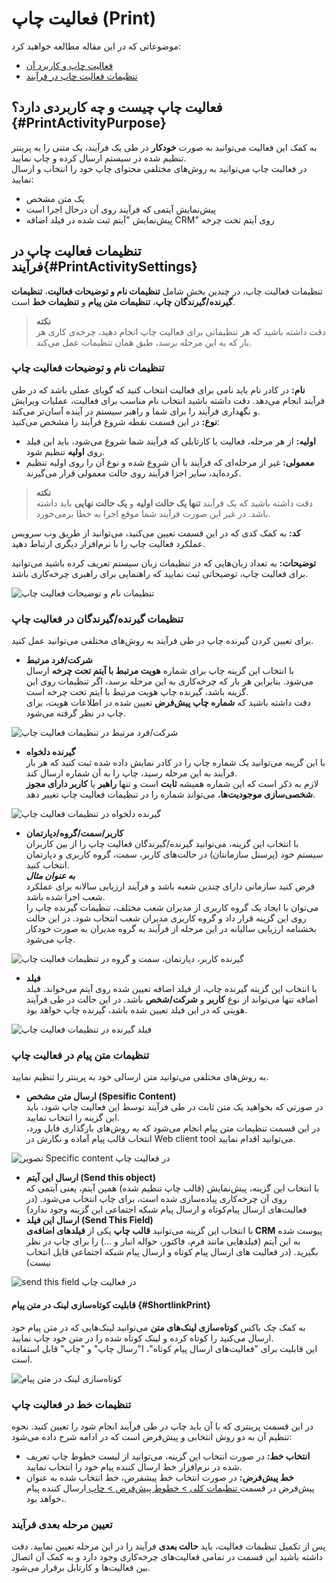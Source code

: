 # فعالیت چاپ (Print)
موضوعاتی که در این مقاله مطالعه خواهید کرد:
- [فعالیت چاپ و کاربرد آن](#PrintActivityPurpose)
- [تنظیمات فعالیت چاپ در فرآیند](#PrintActivitySettings)

## فعالیت چاپ چیست و چه کاربردی دارد؟{#PrintActivityPurpose}
به کمک این فعالیت می‌توانید به صورت **خودکار** در طی یک فرآیند، یک متنی را به پرینتر تنظیم شده در سیستم ارسال کرده و چاپ نمایید.<br>
در فعالیت چاپ می‌توانید به روش‌های مختلفی محتوای چاپ خود را انتخاب و ارسال نمایید:
- یک متن مشخص
- پیش‌نمایش آیتمی که فرآیند روی آن درحال اجرا است
- پیش‌نمایش "آیتم ثبت شده در فیلد اضافه CRM" روی آیتم تحت چرخه

## تنظیمات فعالیت چاپ در فرآیند{#PrintActivitySettings}
تنظیمات فعالیت چاپ، در چندین بخش شامل **تنظیمات نام و توضیحات فعالیت**، **تنظیمات گیرنده/گیرندگان چاپ**،  **تنظیمات متن پیام** و **تنظیمات خط** است.<br>

> **نکته**<br>
> دقت داشته باشید که هر تنظیماتی برای فعالیت چاپ انجام دهید، چرخه‌ی کاری هر بار که به این مرحله برسد، طبق همان تنظیمات عمل می‌کند.

### تنظیمات نام و توضیحات فعالیت چاپ
**نام:** در کادر نام باید نامی برای فعالیت انتخاب کنید که گویای عملی باشد که در طی فرآیند انجام می‌دهد. دقت داشته باشید انتخاب نام مناسب برای فعالیت، عملیات ویرایش و نگهداری فرآیند را برای شما و راهبر سیستم در آینده آسان‌تر می‌کند.<br>
**نوع:** در این قسمت نقطه شروع فرآیند را مشخص می‌کنید:
- **اولیه:** از هر مرحله، فعالیت یا کارتابلی که فرآیند شما شروع می‌شود، باید این فیلد روی **اولیه** تنظیم شود. 
- **معمولی:** غیر از مرحله‌ای که فرآیند با آن شروع شده و نوع آن را روی اولیه تنظیم کرده‌اید، سایر اجزا فرآیند روی حالت معمولی قرار می‌گیرند.

> **نکته**<br>
> دقت داشته باشید که یک فرآیند **تنها یک حالت اولیه** و **یک حالت نهایی** باید داشته باشد. در غیر این صورت فرآیند شما موقع اجرا به خطا برمی‌خورد.

**کد:** به کمک کدی که در این قسمت تعیین می‌کنید، می‌توانید از طریق وب سرویس عملکرد فعالیت چاپ را با نرم‌افزار دیگری ارتباط دهید.

**توضیحات:** به تعداد زبان‌هایی که در تنظیمات زبان سیستم تعریف کرده باشید می‌توانید برای فعالیت چاپ، توضیحاتی ثبت نمایید که راهنمایی برای راهبری چرخه‌کاری باشد.

![تنظیمات نام و توضیحات فعالیت چاپ](./Images/Send-fax-activity-set-name_2.7.5.jpg)

### تنظیمات گیرنده/گیرندگان در فعالیت چاپ
برای تعیین کردن گیرنده چاپ در طی فرآیند به روش‌های مختلفی می‌توانید عمل کنید. 
- **شرکت/فرد مرتبط**<br>
   با انتخاب این گزینه چاپ برای شماره **هویت مرتبط با آیتم تحت چرخه** ارسال می‌شود. بنابراین هر بار که چرخه‌کاری به این مرحله برسد، اگر تنظیمات روی این گزینه باشد، گیرنده چاپ هویت مرتبط با آیتم تحت چرخه است.<br>
    دقت داشته باشید که **شماره چاپ پیش‌فرض** تعیین شده در اطلاعات هویت، برای چاپ در نظر گرفته می‌شود.

![شرکت/فرد مرتبط در تنظیمات فعالیت چاپ](./Images/Related-contact_2.7.5.jpg)

- **گیرنده دلخواه**<br>
   با این گزینه می‌توانید یک شماره چاپ را در کادر نمایش داده شده ثبت کنید که هر بار فرآیند به این مرحله رسید، چاپ را به آن شماره ارسال کند. <br>
   لازم به ذکر است که این شماره همیشه **ثابت** است و تنها **راهبر** یا **کاربر دارای مجوز شخصی‌سازی موجودیت‌ها**، می‌تواند شماره را در تنظیمات فعالیت چاپ تغییر دهد.

![گیرنده دلخواه در تنظیمات فعالیت چاپ](./Images/Preffered-contact-send-message-activities_2.7.5.jpg)

- **کاربر/سمت/گروه/دپارتمان**<br>
   با انتخاب این گزینه، می‌توانید گیرنده/گیرندگان فعالیت چاپ را از بین کاربران سیستم خود (پرسنل سازمانتان) در حالت‌های کاربر، سمت، گروه کاربری و دپارتمان انتخاب کنید.<br>
   ***به عنوان مثال***<br>
   فرض کنید سازمانی دارای چندین شعبه باشد و فرآیند ارزیابی سالانه‌ برای عملکرد شعب اجرا شده باشد.<br> می‌توان با ایجاد یک گروه کاربری از مدیران شعب مختلف، تنظیمات گیرنده چاپ را روی این گزینه قرار داد و گروه کاربری مدیران شعب انتخاب شود. در این حالت بخشنامه ارزیابی سالیانه در این مرحله از فرآیند به گروه مدیران به صورت خودکار چاپ می‌شود. 

![گیرنده کاربر، دپارتمان، سمت و گروه در تنظیمات فعالیت چاپ](./Images/User-Department-Group-Send-message-activities_2.7.5.jpg)

- **فیلد**<br>
   با انتخاب این گزینه گیرنده چاپ، از فیلد اضافه تعیین شده روی آیتم می‌خواند. فیلد اضافه تنها می‌تواند از نوع **کاربر** و **شرکت/شخص** باشد. در این حالت در طی فرآیند هویتی که در این فیلد تعیین شده باشد، گیرنده چاپ خواهد بود. 

![فیلد گیرنده در تنظیمات فعالیت چاپ](./Images/field-of-contact-in-send-message-activities_2.7.5.jpg)

### تنظیمات متن پیام در فعالیت چاپ
به روش‌های مختلفی می‌توانید متن ارسالی خود به پرینتر را تنظیم نمایید.
- **ارسال متن مشخص (Spesific Content)**<br>
   در صورتی که بخواهید یک متن ثابت در طی فرآیند توسط این فعالیت چاپ شود، باید این گزینه را انتخاب نمایید. <br>
   در این قسمت تنظیمات متن پیام انجام می‌شود که به روش‌های بارگذاری فایل ورد، انتخاب قالب پیام آماده و نگارش در Web client tool می‌توانید اقدام نمایید.

![تصویر Specific content در فعالیت چاپ](./Images/send-specific-content-in-fax-activity_2.7.5.jpg)

- **ارسال این آیتم (Send this object)**<br>
   با انتخاب این گزینه، پیش‌نمایش (قالب چاپ تنظیم شده) همین آیتم، یعنی آیتمی که روی آن چرخه‌کاری پیاده‌سازی شده است، برای چاپ انتخاب می‌شود. (در فعالیت‌های ارسال پیام‌کوتاه و ارسال پیام شبکه اجتماعی این گزینه وجود ندارد)
- **ارسال این فیلد (Send This Field)**<br>
   با انتخاب این گزینه می‌توانید **قالب چاپ** یکی از **فیلدهای اضافه‌ی CRM** پیوست شده به این آیتم (فیلدهایی مانند فرم، فاکتور، حواله انبار و ...) را برای چاپ در نظر بگیرید. (در فعالیت های ارسال پیام کوتاه و ارسال پیام شبکه اجتماعی قابل انتخاب نیست)
   
![send this field در فعالیت چاپ](./Images/Send-this-field-in-fax-activity_2.7.5.jpg)

#### قابلیت کوتاه‌سازی لینک در متن پیام {#ShortlinkPrint}
به کمک چک باکس **کوتاه‌سازی لینک‌های متن** می‌توانید لینک‌هایی که در متن پیام خود ارسال می‌کنید را کوتاه کرده و لینک کوتاه شده را در متن خود چاپ نمایید.<br>
این قابلیت برای "فعالیت‌های ارسال پیام کوتاه"، ا"رسال چاپ" و "چاپ" قابل استفاده است.

![کوتاه‌سازی لینک در متن پیام](./Images/short-link-in-fax-activity_2.7.5.jpg)
### تنظیمات خط در فعالیت چاپ
در این قسمت پرینتری که با آن باید چاپ در طی فرآیند انجام شود را تعیین کنید. نحوه تنظیم آن به دو روش انتخابی و پیش‌فرض است که در ادامه شرح داده می‌شود:
- **انتخاب خط:**  در صورت انتخاب این گزینه، می‌توانید از لیست خطوط چاپ تعریف شده در نرم‌افزار خط ارسال کننده پیام خود را انتخاب نمایید.
- **خط پیش‌فرض:** در صورت انتخاب خط پیشفرض، خط انتخاب شده به عنوان پیش‌فرض در قسمت[ تنظیمات کلی > خطوط پیش‌فرض > چاپ ](https://github.com/1stco/PayamGostarDocs/blob/master/Help/Settings/General-settings/Default-lines/Default-lines.md)ارسال کننده پیام خواهد بود،.
   
### تعیین مرحله بعدی فرآیند
پس از تکمیل تنظیمات فعالیت، باید **حالت بعدی** فرآیند را در این مرحله تعیین نمایید. دقت داشته باشید این قسمت در تمامی فعالیت‌های چرخه‌کاری وجود دارد و به کمک آن اتصال بین فعالیت‌ها و کارتابل برقرار می‌شود.